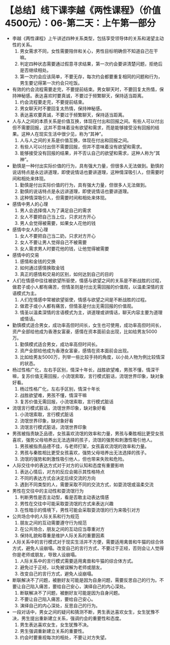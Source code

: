 # 【总结】线下课李越《两性课程》（价值4500元）：06-第二天：上午第一部分

-   李越《两性课程》上午讲述四种关系类型，包括享受领导体的关系和渴望主动性的关系。
    1.  男女需求不同，女性需要陪伴和关心，男性目标明确但不知道自己在干嘛。
    2.  判定四种状态需要通过假意寻求结果，第一次约会要讲清楚问题，拒绝后是否继续相处。
    3.  第一次约会应该简单，不要无存，每次约会都要重复相同的问题和行为，男生要记得第一次约会只吃饭。
-   有效的约会流程需要走完，不要提前结束。男女聊天时，不要回复太热情，保持神秘感。表达喜欢时要真诚，不要过于频繁聊天，保持适当距离。
    1.  约会流程要走完，不要提前结束。
    2.  男女聊天时不要回复太热情，保持神秘感。
    3.  表达喜欢要真诚，不要过于频繁聊天，保持适当距离。
-   人与人之间的本质关系是价值互换，体现在付出和回报之间。有些人可以付出但不需要回报，这并不意味着没有欲望和需求，而是能够接受没有回报的结果。这种人在现实生活中很少见，称为“其神”。
    1.  人与人之间的关系是价值互换，体现在付出和回报之间。
    2.  有些人可以付出但不需要回报，但并不意味着没有欲望和需求。
    3.  能够接受没有回报的结果，并不否认自己的欲望和需求，这种人称为“其神”。
-   勤慎是一种付出实际价值的行为，具有强大力量，但很多人无法做到。勤慎的说话特点是永远讲道理，即使说情话也要讲道理，这种情深吸引人，但需要时间和相处来体现。
    1.  勤慎是付出实际价值的行为，具有强大力量，但很多人无法做到。
    2.  勤慎的说话特点是永远讲道理，即使说情话也要讲道理。
    3.  这种情深吸引人，但需要时间和相处来体现。
-   感情中男人的心理
    1.  男人会选择情人为了满足自己的需求
    2.  女人不要把自己当上位，只求对方开心
    3.  男人会觉得被需要，如果女人花他的钱
-   感情中女人的心理
    1.  女人不要把自己当二奶，只求对方开心
    2.  女人不要让男人觉得自己不被需要
    3.  女人需求男人时要花他的钱，让他觉得被需要
-   感情中的交易
    1.  感情和金钱的交换
    2.  如何通过感情换取金钱
    3.  真正的感情和交易的区别，如何达到自己的目的
-   人们在情感中往往被欲望所驱使，情感与欲望之间的关系是不断战胜的过程，做君子或小人都有痛苦，但情圣则是付出无需回报的价值观，以温柔深情的言语模式为主。
    1.  人们在情感中常被欲望驱使，情感与欲望之间是不断战胜的过程。
    2.  做君子或小人都有痛苦，但情圣是付出无需回报的价值观。
    3.  情圣以温柔深情的言语模式为主，讲道理或讲情话，聊天内容主要为道理或情话。
-   勤慎模式适合男女，成功率高但时间长，女生也可使用，成功率高但时间长，资产全部给他成为香港女富豪，感情在资本面前会出现，比如给男友5000万。
    1.  勤慎模式适合男女，成功率高但时间长。
    2.  资产全部给他成为香港女富豪，感情在资本面前会出现。
    3.  比如给男友5000万，列举一些比较手持的角度，以小处人物为例比较情深的状态。
-   杨过性格广化，左右手区别，情深十年长，战胜欲望难，男孩不懂，情深干嘛，复苏价值无需回报，小流氓索取，言行模式脏话，流氓世界印象，缺对象好看。
    1.  杨过性格广化，左右手区别，情深十年长
    2.  战胜欲望难，男孩不懂，情深干嘛
    3.  复苏价值无需回报，小流氓索取，言行模式脏话
-   流氓言行模式脏话，流氓世界印象，缺对象好看
    1.  小流氓索取，言行模式脏话
    2.  流氓世界印象，缺对象好看
    3.  流氓言行模式脏话，流氓世界印象
-   男孩被指责缺乏品德，女孩喜欢流氓的效率和力量，男孩与秦胜相比更受女孩喜欢，强势父母培养出无法选择的孩子，流氓的强势和刺激性吸引他人。
    1.  男孩被指责品德不佳，与老师打架，女孩喜欢流氓的效率和力量。
    2.  男孩与秦胜相比更受女孩喜欢，强势父母培养出无法选择的孩子。
    3.  流氓的强势和刺激性吸引他人，但也带来失败和危险。
-   人际交往中的表达方式对于对方的认知和态度有重要影响
    1.  表达心情后，对方的反应会揭示其性格特点
    2.  不同的表达方式会决定后续交流的方向
    3.  遇到不同类型的人，需要采取不同的交流方式，如耍流氓或温柔交流
-   男性在交往中的主动性和耍流氓行为
    1.  判断男性是否主动型，看是否敢主动表达情感
    2.  男性在交往中可能采取耍流氓的方式来表达兴趣
    3.  在性暗示的情境下，男性可能会采取耍流氓的行为来吸引对方
-   公共场合中的人际关系和行为规范
    1.  朋友之间的互动需要遵守行为规范
    2.  在公共场合，朋友之间的互动应当尊重对方
    3.  保持礼貌和尊重是维护人际关系的重要因素
-   人际关系中的言行模式对于现实生活并不方便，需要适用禽兽和牛猫的综合体方式，避免人设崩塌。改变自己的言行方式，不要过于正经，否则会让人觉得你是老师或朋友，导致人设崩塌。
    1.  人际关系中的言行模式需要适用禽兽和牛猫的综合体方式。
    2.  避免过于正经，以免被误解为老师或朋友。
    3.  改变自己的言行方式，避免人设崩塌。
-   断联解决不了问题，被删好友可能是因为自身问题，需要反思自己的行为。不要让自己陷入痛苦，要给自己安心，演绎自己的内心深处。
    1.  断联解决不了问题，被删好友可能是因为自身问题。
    2.  不要让自己陷入痛苦，要给自己安心。
    3.  演绎自己的内心深处，反思自己的行为。
-   一段对话中，男女之间的疑问和猜测不断，男生表达喜欢女生，女生犹豫不决，男生提出重新建立关系，强调约会的重要性和态度。
    1.  男生表达喜欢女生，女生犹豫不决。
    2.  男生强调重新建立关系的重要性。
    3.  约会时要重视每次的相处，不要让对方失望。